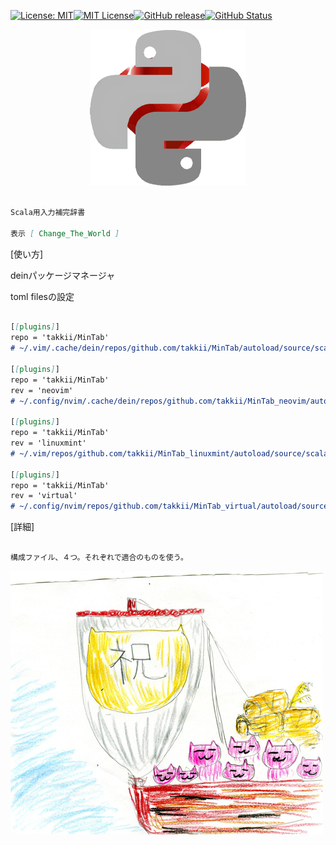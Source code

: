 [![License: MIT](https://img.shields.io/badge/License-MIT-yellow.svg)](https://opensource.org/licenses/MIT)[![MIT License](http://img.shields.io/badge/license-MIT-blue.svg?style=flat)](LICENSE)[![GitHub release](https://img.shields.io/github/release/takkii/MinTab.svg?style=flat)](GitHub)[![GitHub Status](https://img.shields.io/github/last-commit/takkii/MinTab.svg?style=flat)](GitHub)

<div align="center"><img src="https://github.com/takkii/Bignyanco/blob/master/images/python_ruby.gif" alt="PythonとRuby" title="logo"></div>

```markdown

Scala用入力補完辞書

表示 [ Change_The_World ]

```

[使い方]

deinパッケージマネージャ

toml filesの設定

```markdown

[[plugins]]
repo = 'takkii/MinTab'
# ~/.vim/.cache/dein/repos/github.com/takkii/MinTab/autoload/source/scala

[[plugins]]
repo = 'takkii/MinTab'
rev = 'neovim'
# ~/.config/nvim/.cache/dein/repos/github.com/takkii/MinTab_neovim/autoload/source/scala

[[plugins]]
repo = 'takkii/MinTab'
rev = 'linuxmint'
# ~/.vim/repos/github.com/takkii/MinTab_linuxmint/autoload/source/scala

[[plugins]]
repo = 'takkii/MinTab'
rev = 'virtual'
# ~/.config/nvim/repos/github.com/takkii/MinTab_virtual/autoload/source/scala

```

[詳細]

```markdown

構成ファイル、４つ。それぞれで適合のものを使う。

```

![にゃにゃ福の神](https://github.com/takkii/MinTab/blob/master/images/nyanya.jpg)
